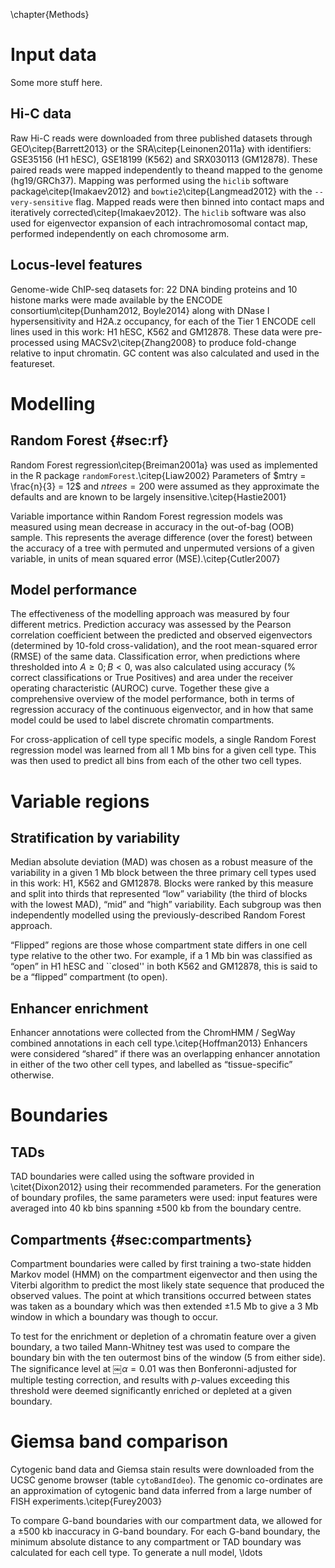 \chapter{Methods}

# Input data

Some more stuff here.

## Hi-C data

Raw Hi-C reads were downloaded from three published datasets through
GEO\citep{Barrett2013} or the SRA\citep{Leinonen2011a} with identifiers: GSE35156 (H1 hESC), GSE18199 (K562) and SRX030113 (GM12878). These paired reads were
mapped independently to theand mapped to the genome (hg19/GRCh37). Mapping was performed using the `hiclib` software package\citep{Imakaev2012} and `bowtie2`\citep{Langmead2012} with the `--very-sensitive` flag. Mapped reads were then binned into contact maps and iteratively corrected\citep{Imakaev2012}. The `hiclib` software was also used for eigenvector expansion of each intrachromosomal contact map, performed independently on each chromosome arm.

## Locus-level features

Genome-wide ChIP-seq datasets for: 22 DNA binding proteins and 10
histone marks were made available by the ENCODE consortium\citep{Dunham2012, Boyle2014} along with
DNase I hypersensitivity and H2A.z occupancy, for each of the Tier 1
ENCODE cell lines used in this work: H1 hESC, K562 and GM12878. These
data were pre-processed using MACSv2\citep{Zhang2008} to produce fold-change
relative to input chromatin. GC content was also calculated and used in
the featureset.

# Modelling

## Random Forest {#sec:rf}

Random Forest regression\citep{Breiman2001a} was used as implemented in the R
package `randomForest`.\citep{Liaw2002} Parameters of
$mtry = \frac{n}{3} = 12$ and $ntrees =
200$ were assumed as they approximate the defaults and are known to be
largely insensitive.\citep{Hastie2001}

Variable importance within Random Forest regression models was measured
using mean decrease in accuracy in the out-of-bag (OOB) sample. This
represents the average difference (over the forest) between the accuracy
of a tree with permuted and unpermuted versions of a given variable, in
units of mean squared error (MSE).\citep{Cutler2007}

## Model performance

The effectiveness of the modelling approach was measured by four
different metrics. Prediction accuracy was assessed by the Pearson
correlation coefficient between the predicted and observed eigenvectors
(determined by 10-fold cross-validation), and the root mean-squared
error (RMSE) of the same data. Classification error, when predictions
where thresholded into $A \geq 0; B < 0$, was also calculated using
accuracy (% correct classifications or True Positives) and area under
the receiver operating characteristic (AUROC) curve.
Together these give a comprehensive overview of the model performance,
both in terms of regression accuracy of the continuous eigenvector, and
in how that same model could be used to label discrete chromatin
compartments.

For cross-application of cell type specific models, a single Random
Forest regression model was learned from all 1 Mb bins for a given cell
type. This was then used to predict all bins from each of the other two
cell types.

# Variable regions

## Stratification by variability

Median absolute deviation (MAD) was chosen as a robust measure of the
variability in a given 1 Mb block between the three primary cell types
used in this work: H1, K562 and GM12878. Blocks were ranked by this
measure and split into thirds that represented “low” variability (the
third of blocks with the lowest MAD), “mid” and “high” variability. Each
subgroup was then independently modelled using the previously-described
Random Forest approach.

“Flipped” regions are those whose compartment state
differs in one cell type relative to the other two. For example, if a 1
Mb bin was classified as “open” in H1 hESC and ``closed'' in both K562
and GM12878, this is said to be a “flipped” compartment (to open).

## Enhancer enrichment

Enhancer annotations were collected from the ChromHMM / SegWay combined
annotations in each cell type.\citep{Hoffman2013} Enhancers were considered
“shared” if there was an overlapping enhancer annotation in either of
the two other cell types, and labelled as “tissue-specific” otherwise.

# Boundaries

## TADs

TAD boundaries were called using the software provided in \citet{Dixon2012} using their recommended parameters. For the generation
of boundary profiles, the same parameters were used: input features were
averaged into 40 kb bins spanning $\pm500$ kb from the boundary centre.

## Compartments {#sec:compartments}

Compartment boundaries were called by first training a two-state hidden
Markov model (HMM) on the compartment eigenvector and then using the
Viterbi algorithm to predict the most likely state sequence that
produced the observed values. The point at which transitions occurred
between states was taken as a boundary which was then extended $\pm 1.5$
Mb to give a 3 Mb window in which a boundary was though to occur.

To test for the enrichment or depletion of a chromatin feature over a given boundary, a two tailed Mann-Whitney test was used to compare the boundary bin with the ten outermost bins of the window (5 from either side). The significance level at ￼$\alpha = 0.01$ was then Bonferonni-adjusted for multiple testing correction, and results with _p_-values exceeding this threshold were deemed significantly enriched or depleted at a given boundary.

# Giemsa band comparison

Cytogenic band data and Giemsa stain results were downloaded from the
UCSC genome browser (table `cytoBandIdeo`). The
genomic co-ordinates are an approximation of cytogenic band data
inferred from a large number of FISH experiments.\citep{Furey2003}

To compare G-band boundaries with our compartment data, we allowed for a
$\pm 500$ kb inaccuracy in G-band boundary. For each G-band boundary,
the minimum absolute distance to any compartment or TAD boundary was
calculated for each cell type. To generate a null model, \ldots
